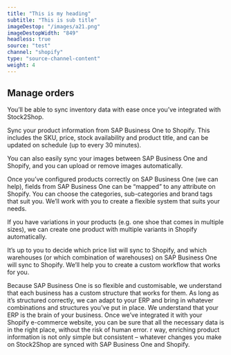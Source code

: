 ```yaml
---
title: "This is my heading"
subtitle: "This is sub title"
imageDestop: "/images/a21.png"
imageDestopWidth: "849"
headless: true
source: "test"
channel: "shopify"
type: "source-channel-content"
weight: 4
---
```



## Manage orders

You’ll be able to sync inventory data with ease once you’ve integrated with Stock2Shop.

Sync your product information from SAP Business One to Shopify. This includes the SKU, price, stock availability and product title, and can be updated on schedule (up to every 30 minutes).

You can also easily sync your images between SAP Business One and Shopify, and you can upload or remove images automatically.

Once you’ve configured products correctly on SAP Business One (we can help), fields from SAP Business One can be “mapped” to any attribute on Shopify. You can choose the categories, sub-categories and brand tags that suit you. We’ll work with you to create a flexible system that suits your needs.

If you have variations in your products (e.g. one shoe that comes in multiple sizes), we can create one product with multiple variants in Shopify automatically.

It’s up to you to decide which price list will sync to Shopify, and which warehouses (or which combination of warehouses) on SAP Business One will sync to Shopify. We’ll help you to create a custom workflow that works for you.

Because SAP Business One is so flexible and customisable, we understand that each business has a custom structure that works for them. As long as it’s structured correctly, we can adapt to your ERP and bring in whatever combinations and structures you’ve put in place. We understand that your ERP is the brain of your business. Once we’ve integrated it with your Shopify e-commerce website, you can be sure that all the necessary data is in the right place, without the risk of human error.
r way, enriching product information is not only simple but consistent – whatever changes you make on Stock2Shop are synced with SAP Business One and Shopify.